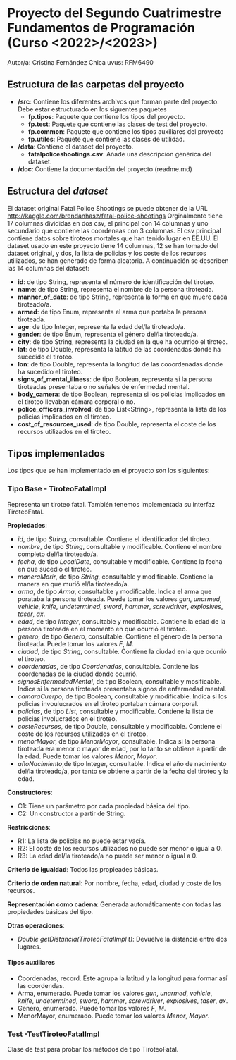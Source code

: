# Proyecto del Segundo Cuatrimestre Fundamentos de Programación (Curso  \<2022\>/\<2023\>)
Autor/a: Cristina Fernández Chica   uvus: RFM6490


## Estructura de las carpetas del proyecto

* **/src**: Contiene los diferentes archivos que forman parte del proyecto. Debe estar estructurado en los siguentes paquetes
    * **fp.tipos**: Paquete que contiene los tipos del proyecto.
    * **fp.test**: Paquete que contiene las clases de test del proyecto.
    * **fp.common**: Paquete que contiene los tipos auxiliares del proyecto
    * **fp.utiles**:  Paquete que contiene las clases de utilidad. 
* **/data**: Contiene el dataset del proyecto.
    * **fatalpoliceshootings.csv**: Añade una descripción genérica del dataset.
* **/doc**: Contiene la documentación del proyecto (readme.md)
    
## Estructura del *dataset*

El dataset original Fatal Police Shootings se puede obtener de la URL http://kaggle.com/brendanhasz/fatal-police-shootings
Orginalmente tiene 17 columnas divididas en dos csv, el principal con 14 columnas y uno secundario que contiene las coordenaas
con 3 columnas. El csv principal contiene datos sobre tiroteos mortales que han tenido lugar en EE.UU. El dataset usado en este
proyecto tiene 14 columnas, 12 se han tomado del dataset original, y dos, la lista de policias y los coste de los recursos 
utilizados, se han generado de forma aleatoria. A continuación se describen las 14 columnas del dataset:


* **id**: de tipo String, representa el número de identificación del tiroteo.
* **name**: de tipo String, representa el nombre de la persona tiroteada.
* **manner_of_date**: de tipo String, representa la forma en que muere cada tiroteado/a.
* **armed**: de tipo Enum, representa el arma que portaba la persona tiroteada.
* **age**: de tipo Integer, representa la edad del/la tiroteado/a.
* **gender**: de tipo Enum, representa el género del/la tiroteado/a.
* **city**: de tipo String, representa la ciudad en la que ha ocurrido el tiroteo.
* **lat**: de tipo Double, representa la latitud de las coordenadas donde ha sucedido el tiroteo.
* **lon**: de tipo Double, representa la longitud de las cooordenadas donde ha sucedido el tiroteo.
* **signs_of_mental_illness**: de tipo Boolean, representa si la persona tiroteadas presentaba o no señales de enfermedad mental.
* **body_camera**: de tipo Boolean, representa si los policias implicados en el tiroteo llevaban cámara corporal o no.
* **police_officers_involved**: de tipo List\<String\>, representa la lista de los policias implicados en el tiroteo.
* **cost_of_resources_used**: de tipo Double, representa el coste de los recursos utilizados en el tiroteo.



## Tipos implementados

Los tipos que se han implementado en el proyecto son los siguientes:

### Tipo Base - TiroteoFatalImpl

Representa un tiroteo fatal. También tenemos implementada su interfaz TiroteoFatal.

**Propiedades**:

- *id*, de tipo *String*, consultable. Contiene el identificador del tiroteo. 
- *nombre*, de tipo *String*, consultable y modificable. Contiene el nombre completo del/la tiroteado/a.
- *fecha*, de tipo *LocalDate*, consultable y modificable. Contiene la fecha en que sucedió el tiroteo.
- *maneraMorir*, de tipo *String*, consultable y modificable. Contiene la manera en que murió el/la tiroteado/a.
- *arma*, de tipo *Arma*, consultabke y modificable. Indica el arma que porataba la persona tiroteada. 
  Puede tomar los valores *gun*, *unarmed*, *vehicle*, *knife*, *undetermined*, *sword*, *hammer*, *screwdriver*, *explosives*, *taser*, *ax*.
- *edad*, de tipo *Integer*, consultable y modificable. Contiene la edad de la persona tiroteada en el momento en que ocurrió el tiroteo.
- *genero*, de tipo *Genero*, consultable. Contiene el género de la persona tiroteada. Puede tomar los valores *F*, *M*.
- *ciudad*, de tipo *String*, consultable. Contiene la ciudad en la que ocurrió el tiroteo.
- *coordenadas*, de tipo *Coordenadas*, consultable. Contiene las coordenadas de la ciudad donde ocurrió.
- *signosEnfermedadMental*, de tipo Boolean, consultable y mosificable. Indica si la persona tiroteada presentaba signos de enfermedad mental.
- *camaraCuerpo*, de tipo Boolean, consultable y modificable. Indica si los policias invoulucrados en el tiroteo portaban cámara corporal.
- *policias*, de tipo *List<String>*, consultable y modificable. Contiene la lista de policias involucrados en el tiroteo.
- *costeRecursos*, de tipo Double, consultable y modificable. Contiene el coste de los recursos utilizados en el tiroteo.
- *menorMayor*, de tipo *MenorMayor*, consultable. Indica si la persona tiroteada era menor o mayor de edad, por lo tanto se obtiene a partir de la edad.
  Puede tomar los valores *Menor*, *Mayor*.
- *añoNacimiento*,de tipo Integer, consultable. Indica el año de nacimiento del/la tiroteado/a, por tanto se obtiene a partir de la fecha del tiroteo y la edad.
  
**Constructores**: 

- C1: Tiene un parámetro por cada propiedad básica del tipo.
- C2: Un constructor a partir de String.

**Restricciones**:
 
- R1: La lista de policias no puede estar vacía.
- R2: El coste de los recursos utilizados no puede ser menor o igual a 0.
- R3: La edad del/la tiroteado/a no puede ser menor o igual a 0.

**Criterio de igualdad**: Todos las propieades básicas.

**Criterio de orden natural**: Por nombre, fecha, edad, ciudad y coste de los recursos.

**Representación como cadena**: Generada automáticamente con todas las propiedades básicas del tipo.

**Otras operaciones**:
 
- *Double getDistancia(TiroteoFatalImpl t)*: Devuelve la distancia entre dos lugares.

#### Tipos auxiliares
- Coordenadas, record. Este agrupa la latitud y la longitud para formar así las coordendas.
- Arma, enumerado. Puede tomar los valores *gun*, *unarmed*, *vehicle*, *knife*, *undetermined*, *sword*, *hammer*, *screwdriver*, *explosives*, *taser*, *ax*.
- Genero, enumerado. Puede tomar los valores *F*, *M*.
- MenorMayor, enumerado. Puede tomar los valores *Menor*, *Mayor*.

### Test -TestTiroteoFatalImpl
Clase de test para probar los métodos de tipo TiroteoFatal.
